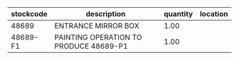 |stockcode|description|quantity|location|
|---------|-----------|--------|--------|
|48689|ENTRANCE MIRROR BOX|1.00||
|48689-F1|PAINTING OPERATION TO PRODUCE 48689-P1|1.00||
